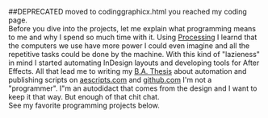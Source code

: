 ##DEPRECATED moved to codinggraphicx.html
you reached my coding page.  
Before you dive into the projects, let me explain what programming means to me and why I spend so much time with it. Using <a href="http://processing.org/" target="blanc">Processing</a> I learnd that the computers we use have more power I could even imagine and all the repetitive tasks could be done by the machine. With this kind of "lazieness" in mind I started automating InDesign layouts and developing tools for After Effects. All that lead me to writing my [B.A. Thesis](http://fabiantheblind.github.io/MT4D/) about automation and publishing scripts on [aescripts.com](http://aescripts.com/authors/f-l/fabiantheblind/) and [github.com](https://github.com/fabiantheblind) I'm not a "programmer". I"m an autodidact that comes from the design and I want to keep it that way. But enough of that chit chat.  
See my favorite programming projects below.  